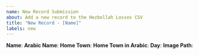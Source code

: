 ```yaml
---
name: New Record Submission
about: Add a new record to the Hezbollah Losses CSV
title: "New Record - [Name]"
labels: new
---
```


**Name**: 
**Arabic Name**: 
**Home Town**: 
**Home Town in Arabic**: 
**Day**: 
**Image Path**: 

